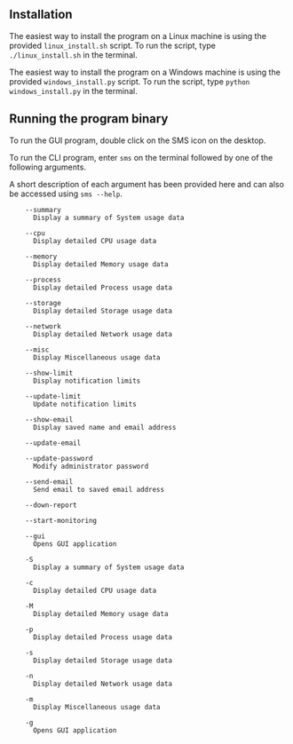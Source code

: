 ## Installation

The easiest way to install the program on a Linux machine is using the provided `linux_install.sh` script.
To run the script, type `./linux_install.sh` in the terminal.

The easiest way to install the program on a Windows machine is using the provided `windows_install.py` script.
To run the script, type `python windows_install.py` in the terminal.

## Running the program binary

To run the GUI program, double click on the SMS icon on the desktop. 

To run the CLI program, enter `sms` on the terminal followed by one of the following arguments.

A short description of each argument has been provided here and can also be accessed
using `sms --help`.
```
    --summary
      Display a summary of System usage data

    --cpu
      Display detailed CPU usage data

    --memory
      Display detailed Memory usage data

    --process
      Display detailed Process usage data

    --storage
      Display detailed Storage usage data

    --network
      Display detailed Network usage data

    --misc
      Display Miscellaneous usage data

    --show-limit
      Display notification limits

    --update-limit
      Update notification limits

    --show-email
      Display saved name and email address

    --update-email

    --update-password
      Modify administrator password

    --send-email
      Send email to saved email address

    --down-report

    --start-monitoring

    --gui
      Opens GUI application

    -S
      Display a summary of System usage data

    -c
      Display detailed CPU usage data

    -M
      Display detailed Memory usage data

    -p
      Display detailed Process usage data

    -s
      Display detailed Storage usage data

    -n
      Display detailed Network usage data

    -m
      Display Miscellaneous usage data

    -g
      Opens GUI application

```
